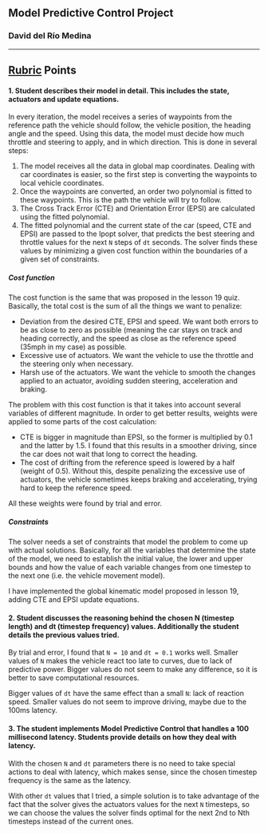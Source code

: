 ## Model Predictive Control Project
### David del Río Medina

---

## [Rubric](https://review.udacity.com/#!/rubrics/896/view) Points

#### 1. Student describes their model in detail. This includes the state, actuators and update equations.

In every iteration, the model receives a series of waypoints from the reference path the vehicle should follow, the vehicle position, the heading angle and the speed. Using this data, the model must decide how much throttle and steering to apply, and in which direction. This is done in several steps:

1. The model receives all the data in global map coordinates. Dealing with car coordinates is easier, so the first step is converting the waypoints to local vehicle coordinates.
2. Once the waypoints are converted, an order two polynomial is fitted to these waypoints. This is the path the vehicle will try to follow.
3. The Cross Track Error (CTE) and Orientation Error (EPSI) are calculated using the fitted polynomial.
4. The fitted polynomial and the current state of the car (speed, CTE and EPSI) are passed to the Ipopt solver, that predicts the best steering and throttle values for the next `N` steps of `dt` seconds. The solver finds these values by minimizing a given cost function within the boundaries of a given set of constraints.

##### Cost function

The cost function is the same that was proposed in the lesson 19 quiz. Basically, the total cost is the sum of all the things we want to penalize:

* Deviation from the desired CTE, EPSI and speed. We want both errors to be as close to zero as possible (meaning the car stays on track and heading correctly, and the speed as close as the reference speed (35mph in my case) as possible.
* Excessive use of actuators. We want the vehicle to use the throttle and the steering only when necessary.
* Harsh use of the actuators. We want the vehicle to smooth the changes applied to an actuator, avoiding sudden steering, acceleration and braking.

The problem with this cost function is that it takes into account several variables of different magnitude. In order to get better results, weights were applied to some parts of the cost calculation:

*  CTE is bigger in magnitude than EPSI, so the former is multiplied by 0.1 and the latter by 1.5. I found that this results in a smoother driving, since the car does not wait that long to correct the heading.
* The cost of drifting from the reference speed is lowered by a half (weight of 0.5). Without this, despite penalizing the excessive use of actuators, the vehicle sometimes keeps braking and accelerating, trying hard to keep the reference speed.

All these weights were found by trial and error. 

##### Constraints

The solver needs a set of constraints that model the problem to come up with actual solutions.
Basically, for all the variables that determine the state of the model, we need to establish the initial value, the lower and upper bounds and how the value of each variable changes from one timestep to the next one (i.e. the vehicle movement model).

I have implemented the global kinematic model proposed in lesson 19, adding CTE and EPSI update equations.

#### 2. Student discusses the reasoning behind the chosen N (timestep length) and dt (timestep frequency) values. Additionally the student details the previous values tried.

By trial and error, I found that `N = 10` and `dt = 0.1` works well.
 Smaller values of `N` makes the vehicle react too late to curves, due to lack of predictive power. Bigger values do not seem to make any difference, so it is better to save computational resources.
 
 Bigger values of `dt` have the same effect than a small `N`: lack of reaction speed. Smaller values do not seem to improve driving, maybe due to the 100ms latency. 
 
#### 3. The student implements Model Predictive Control that handles a 100 millisecond latency. Students provide details on how they deal with latency.

With the chosen `N` and `dt` parameters there is no need to take special actions to deal with latency, which makes sense, since the chosen timestep frequency is the same as the latency.

With other `dt` values that I tried, a simple solution is to take advantage of the fact that the solver gives the actuators values for the next `N` timesteps, so we can choose the values the solver finds optimal for the next 2nd to Nth timesteps instead of the current ones.